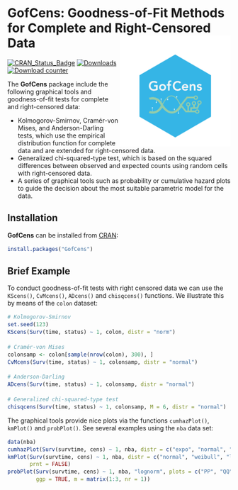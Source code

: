 # GofCens: Goodness-of-Fit Methods for Complete and Right-Censored Data <img src="man/figures/GofCens_logo2.png" align="right" width="250"/>

<!-- badges: start -->
[![CRAN_Status_Badge](https://www.r-pkg.org/badges/version-last-release/GofCens)](https://cran.r-project.org/package=GofCens) 
[![Downloads](https://cranlogs.r-pkg.org/badges/grand-total/GofCens)](https://cran.r-project.org/package=GofCens) [![Download counter](https://cranlogs.r-pkg.org/badges/GofCens)](https://cran.r-project.org/package=GofCens)
<!-- badges: end -->

The **GofCens** package include the following graphical tools and goodness-of-fit tests for complete and right-censored data:

-   Kolmogorov-Smirnov, Cramér-von Mises, and Anderson-Darling tests, which use the empirical distribution function for complete data and are extended for right-censored data.
-   Generalized chi-squared-type test, which is based on the squared differences between observed and expected counts using random cells with right-censored data.
-   A series of graphical tools such as probability or cumulative hazard plots to guide the decision about the most suitable parametric model for the data.

## Installation

**GofCens** can be installed from [CRAN](https://cran.r-project.org/):

``` r
install.packages("GofCens")
```

## Brief Example

To conduct goodness-of-fit tests with right censored data we can use the `KScens()`, `CvMcens()`, `ADcens()` and `chisqcens()` functions. We illustrate this by means of the `colon` dataset:

``` r
# Kolmogorov-Smirnov
set.seed(123)
KScens(Surv(time, status) ~ 1, colon, distr = "norm")

# Cramér-von Mises
colonsamp <- colon[sample(nrow(colon), 300), ]
CvMcens(Surv(time, status) ~ 1, colonsamp, distr = "normal")

# Anderson-Darling
ADcens(Surv(time, status) ~ 1, colonsamp, distr = "normal")

# Generalized chi-squared-type test
chisqcens(Surv(time, status) ~ 1, colonsamp, M = 6, distr = "normal")
```

The graphical tools provide nice plots via the functions `cumhazPlot()`, `kmPlot()` and `probPlot()`. See several examples using the `nba` data set:

``` r
data(nba)
cumhazPlot(Surv(survtime, cens) ~ 1, nba, distr = c("expo", "normal", "gumbel"))
kmPlot(Surv(survtime, cens) ~ 1, nba, distr = c("normal", "weibull", "lognormal"),
       prnt = FALSE)
probPlot(Surv(survtime, cens) ~ 1, nba, "lognorm", plots = c("PP", "QQ", "SP"),
         ggp = TRUE, m = matrix(1:3, nr = 1))
```
